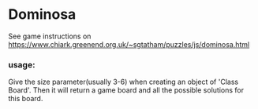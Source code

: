 # Dominosa
See game instructions on https://www.chiark.greenend.org.uk/~sgtatham/puzzles/js/dominosa.html

### usage:
Give the size parameter(usually 3-6) when creating an object of 'Class Board'. Then it will return a game board and all the possible solutions for this board.
